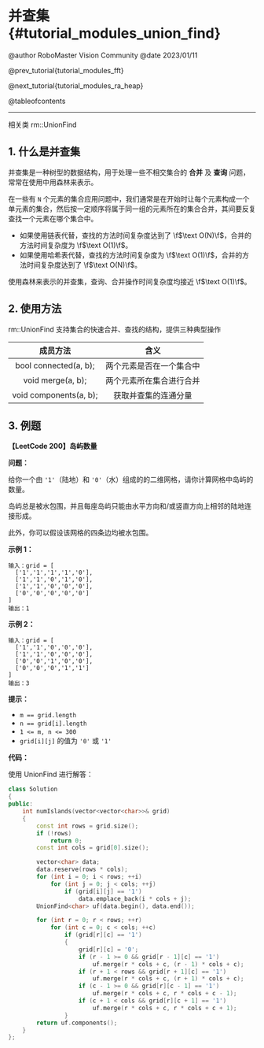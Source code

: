 并查集 {#tutorial_modules_union_find}
============

@author RoboMaster Vision Community
@date 2023/01/11

@prev_tutorial{tutorial_modules_fft}

@next_tutorial{tutorial_modules_ra_heap}

@tableofcontents

------

相关类 rm::UnionFind

## 1. 什么是并查集

并查集是一种树型的数据结构，用于处理一些不相交集合的 **合并** 及 **查询** 问题，常常在使用中用森林来表示。

在一些有 `N` 个元素的集合应用问题中，我们通常是在开始时让每个元素构成一个单元素的集合，然后按一定顺序将属于同一组的元素所在的集合合并，其间要反复查找一个元素在哪个集合中。

+ 如果使用链表代替，查找的方法时间复杂度达到了 \f$\text O(N)\f$，合并的方法时间复杂度为 \f$\text O(1)\f$。
+ 如果使用哈希表代替，查找的方法时间复杂度为 \f$\text O(1)\f$，合并的方法时间复杂度达到了 \f$\text O(N)\f$。

使用森林来表示的并查集，查询、合并操作时间复杂度均接近 \f$\text O(1)\f$。

## 2. 使用方法

rm::UnionFind 支持集合的快速合并、查找的结构，提供三种典型操作

|              成员方法             |           含义           |
| :-------------------------------: | :----------------------: |
|       bool connected(a, b);       | 两个元素是否在一个集合中 |
|         void merge(a, b);         | 两个元素所在集合进行合并 |
|       void components(a, b);      |   获取并查集的连通分量   |

## 3. 例题

**【LeetCode 200】岛屿数量**

**问题：**

给你一个由 `'1'`（陆地）和 `'0'`（水）组成的的二维网格，请你计算网格中岛屿的数量。

岛屿总是被水包围，并且每座岛屿只能由水平方向和/或竖直方向上相邻的陆地连接形成。

此外，你可以假设该网格的四条边均被水包围。 

**示例 1：**

```
输入：grid = [
  ['1','1','1','1','0'],
  ['1','1','0','1','0'],
  ['1','1','0','0','0'],
  ['0','0','0','0','0']
]
输出：1
```

**示例 2：**

```
输入：grid = [
  ['1','1','0','0','0'],
  ['1','1','0','0','0'],
  ['0','0','1','0','0'],
  ['0','0','0','1','1']
]
输出：3
```

**提示：**

- `m == grid.length`
- `n == grid[i].length`
- `1 <= m, n <= 300`
- `grid[i][j]` 的值为 `'0'` 或 `'1'`

**代码：**

使用 UnionFind 进行解答：

```cpp
class Solution
{
public:
    int numIslands(vector<vector<char>>& grid)
    {
        const int rows = grid.size();
        if (!rows)
            return 0;
        const int cols = grid[0].size();

        vector<char> data;
        data.reserve(rows * cols);
        for (int i = 0; i < rows; ++i)
            for (int j = 0; j < cols; ++j)
                if (grid[i][j] == '1')
                    data.emplace_back(i * cols + j);
        UnionFind<char> uf(data.begin(), data.end());

        for (int r = 0; r < rows; ++r)
            for (int c = 0; c < cols; ++c)
                if (grid[r][c] == '1')
                {
                    grid[r][c] = '0';
                    if (r - 1 >= 0 && grid[r - 1][c] == '1')
                        uf.merge(r * cols + c, (r - 1) * cols + c);
                    if (r + 1 < rows && grid[r + 1][c] == '1')
                        uf.merge(r * cols + c, (r + 1) * cols + c);
                    if (c - 1 >= 0 && grid[r][c - 1] == '1')
                        uf.merge(r * cols + c, r * cols + c - 1);
                    if (c + 1 < cols && grid[r][c + 1] == '1')
                        uf.merge(r * cols + c, r * cols + c + 1);
                }
        return uf.components();
    }
};
```
